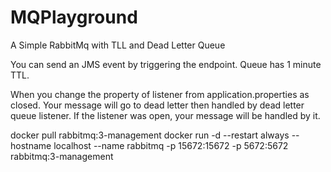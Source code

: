 # MQPlayground
A Simple RabbitMq with TLL and Dead Letter Queue

You can send an JMS event by triggering the endpoint. Queue has 1 minute TTL.

When you change the property of listener from application.properties as closed. Your message will go to dead letter then handled by dead letter queue listener.
If the listener was open, your message will be handled by it.

docker pull rabbitmq:3-management 
docker run -d --restart always --hostname localhost  --name rabbitmq -p 15672:15672 -p 5672:5672 rabbitmq:3-management
